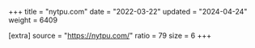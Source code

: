 +++
title = "nytpu.com"
date = "2022-03-22"
updated = "2024-04-24"
weight = 6409

[extra]
source = "https://nytpu.com/"
ratio = 79
size = 6
+++
